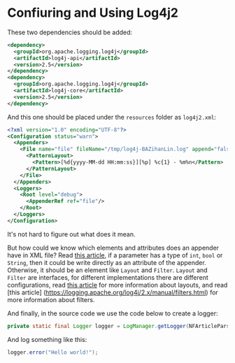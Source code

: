 # Confiuring and Using Log4j2

These two dependencies should be added:

```xml
<dependency>
  <groupId>org.apache.logging.log4j</groupId>
  <artifactId>log4j-api</artifactId>
  <version>2.5</version>
</dependency>
<dependency>
  <groupId>org.apache.logging.log4j</groupId>
  <artifactId>log4j-core</artifactId>
  <version>2.5</version>
</dependency>
```

And this one should be placed under the `resources` folder as `log4j2.xml`:

```xml
<?xml version="1.0" encoding="UTF-8"?>
<Configuration status="warn">
  <Appenders>
    <File name="file" fileName="/tmp/log4j-BAZihanLin.log" append="false">
      <PatternLayout>
        <Pattern>[%d{yyyy-MM-dd HH:mm:ss}][%p] %c{1} - %m%n</Pattern>
      </PatternLayout>
    </File>
  </Appenders>
  <Loggers>
    <Root level="debug">
      <AppenderRef ref="file"/>
    </Root>
  </Loggers>
</Configuration>
```

It's not hard to figure out what does it mean.

But how could we know which elements and attributes does an appender have in XML file? Read [this article](http://logging.apache.org/log4j/2.x/manual/appenders.html), if a parameter has a type of `int`, `bool` or `String`, then it could be write directly as an attribute of the appender. Otherwise, it should be an element like `Layout` and `Filter`. `Layout` and `Filter` are interfaces, for different implementations there are different configurations, read [this article](https://logging.apache.org/log4j/2.x/manual/layouts.html) for more information about layouts, and read [this article] (https://logging.apache.org/log4j/2.x/manual/filters.html) for more information about filters.

And finally, in the source code we use the code below to create a logger:

```java
private static final Logger logger = LogManager.getLogger(NFArticleParser.class);
```

And log something like this:

```java
logger.error("Hello world!");
```

